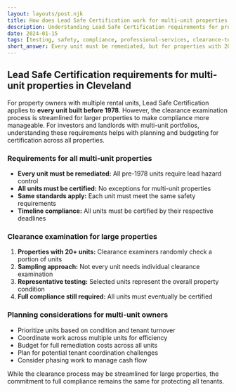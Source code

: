 ```yaml
---
layout: layouts/post.njk
title: How does Lead Safe Certification work for multi-unit properties in Cleveland?
description: Understanding Lead Safe Certification requirements for properties with multiple rental units
date: 2024-01-15
tags: [testing, safety, compliance, professional-services, clearance-testing]
short_answer: Every unit must be remediated, but for properties with 20+ units, clearance examiners randomly check a portion of units. All units must eventually be certified regardless of size.
---
```

<h2>Lead Safe Certification requirements for multi-unit properties in Cleveland</h2>
<p>For property owners with multiple rental units, Lead Safe Certification applies to <strong>every unit built before 1978</strong>. However, the clearance examination process is streamlined for larger properties to make compliance more manageable. For investors and landlords with multi-unit portfolios, understanding these requirements helps with planning and budgeting for certification across all properties.</p>
<h3>Requirements for all multi-unit properties</h3>
<ul>
  <li><strong>Every unit must be remediated:</strong> All pre-1978 units require lead hazard control</li>
  <li><strong>All units must be certified:</strong> No exceptions for multi-unit properties</li>
  <li><strong>Same standards apply:</strong> Each unit must meet the same safety requirements</li>
  <li><strong>Timeline compliance:</strong> All units must be certified by their respective deadlines</li>
</ul>
<h3>Clearance examination for large properties</h3>
<ol>
  <li><strong>Properties with 20+ units:</strong> Clearance examiners randomly check a portion of units</li>
  <li><strong>Sampling approach:</strong> Not every unit needs individual clearance examination</li>
  <li><strong>Representative testing:</strong> Selected units represent the overall property condition</li>
  <li><strong>Full compliance still required:</strong> All units must eventually be certified</li>
</ol>
<h3>Planning considerations for multi-unit owners</h3>
<ul>
  <li>Prioritize units based on condition and tenant turnover</li>
  <li>Coordinate work across multiple units for efficiency</li>
  <li>Budget for full remediation costs across all units</li>
  <li>Plan for potential tenant coordination challenges</li>
  <li>Consider phasing work to manage cash flow</li>
</ul>
<p>While the clearance process may be streamlined for large properties, the commitment to full compliance remains the same for protecting all tenants.</p>
